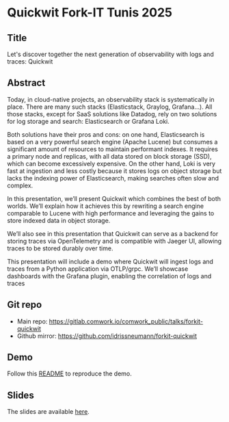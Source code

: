 # Quickwit Fork-IT Tunis 2025

## Title

Let's discover together the next generation of observability with logs and traces: Quickwit

## Abstract

Today, in cloud-native projects, an observability stack is systematically in place. There are many such stacks (Elasticstack, Graylog, Grafana…). All those stacks, except for SaaS solutions like Datadog, rely on two solutions for log storage and search: Elasticsearch or Grafana Loki.

Both solutions have their pros and cons: on one hand, Elasticsearch is based on a very powerful search engine (Apache Lucene) but consumes a significant amount of resources to maintain performant indexes. It requires a primary node and replicas, with all data stored on block storage (SSD), which can become excessively expensive. On the other hand, Loki is very fast at ingestion and less costly because it stores logs on object storage but lacks the indexing power of Elasticsearch, making searches often slow and complex.

In this presentation, we’ll present Quickwit which combines the best of both worlds. We’ll explain how it achieves this by rewriting a search engine comparable to Lucene with high performance and leveraging the gains to store indexed data in object storage.

We’ll also see in this presentation that Quickwit can serve as a backend for storing traces via OpenTelemetry and is compatible with Jaeger UI, allowing traces to be stored durably over time.

This presentation will include a demo where Quickwit will ingest logs and traces from a Python application via OTLP/grpc. We’ll showcase dashboards with the Grafana plugin, enabling the correlation of logs and traces

## Git repo

* Main repo: https://gitlab.comwork.io/comwork_public/talks/forkit-quickwit
* Github mirror: https://github.com/idrissneumann/forkit-quickwit

## Demo

Follow this [README](./demo/README.md) to reproduce the demo.

## Slides

The slides are available [here](./slides.pdf).
